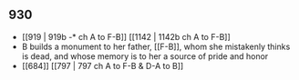 ## 930
- [[919 | 919b -* ch A to F-B]] [[1142 | 1142b ch A to F-B]] 
- B builds a monument to her father, [[F-B]], whom she mistakenly thinks is dead, and whose memory is to her a source of pride and honor
- [[684]] [[797 | 797 ch A to F-B &amp; D-A to B]] 

